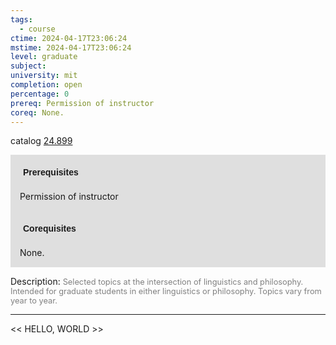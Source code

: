 ```yaml
---
tags:
  - course
ctime: 2024-04-17T23:06:24
mstime: 2024-04-17T23:06:24
level: graduate
subject: 
university: mit
completion: open
percentage: 0
prereq: Permission of instructor
coreq: None.
---
```


catalog [24.899](http://student.mit.edu/catalog/m24a.html#24.899)

<span style="display: block; padding: 15px; background-color: rgb(100, 100, 100, 0.2);"><font id="m_prereq2905_0" style="display: block; font-family: Arial, sans-serif; font-weight: bold; padding: 5px">Prerequisites</font><br><span id="prereq2905_0">Permission of instructor</span></span>
<span style="display: block; padding: 15px; background-color: rgb(100, 100, 100, 0.2);"><font id="m_coreq2905_0" style="display: block; font-family: Arial, sans-serif; font-weight: bold; padding: 5px">Corequisites</font><br><span id="coreq2905_0">None.</span></span>

<font style="">Description:</font>
<font style="color: grey; font-size: 0.8rem;">Selected topics at the intersection of linguistics and philosophy. Intended for graduate students in either linguistics or philosophy. Topics vary from year to year.</font>



---

<< HELLO, WORLD >>
